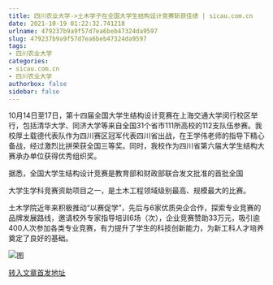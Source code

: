 ```yaml
---
title: 四川农业大学->土木学子在全国大学生结构设计竞赛斩获佳绩 | sicau.com.cn
date: 2021-10-19 01:22:32.741218
urlname: 479237b9a9f57d7ea6beb47324da9597
slug: 479237b9a9f57d7ea6beb47324da9597
tags: 
- 四川农业大学
categories:
- sicau.com.cn
- 四川农业大学
authorbox: false
sidebar: false
---
```

10月14日至17日，第十四届全国大学生结构设计竞赛在上海交通大学闵行校区举行，包括清华大学、同济大学等来自全国31个省市111所高校的112支队伍参赛。我校厚土载德代表队作为四川赛区冠军代表四川省出战，在王学伟老师的指导下精心备战，经过激烈比拼荣获全国三等奖。同时，我校作为四川省第六届大学生结构大赛承办单位获得优秀组织奖。  

据悉，全国大学生结构设计竞赛是教育部和财政部联合发文批准的首批全国
<!--more-->
大学生学科竞赛资助项目之一，是土木工程领域级别最高、规模最大的比赛。

土木学院近年来积极推动“以赛促学”，先后与6家优质央企合作，探索专业竞赛的品牌发展路线，邀请校外专家指导培训6场（次），企业竞赛赞助33万元，吸引逾400人次参加各类专业竞赛，有力提升了学生的科技创新能力，为新工科人才培养奠定了良好的基础。

![图](https://news.sicau.edu.cn/__local/E/19/76/E409EA60CECB04A3BBCEB71C88D_3206464B_15435.png)

[转入文章首发地址](https://news.sicau.edu.cn/info/1078/64966.htm)